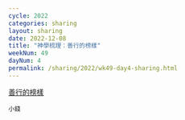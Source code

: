 ```yaml
---
cycle: 2022
categories: sharing
layout: sharing
date: 2022-12-08
title: "神學梳理：善行的榜樣"
weekNum: 49
dayNum: 4
permalink: /sharing/2022/wk49-day4-sharing.html
---
```


[善行的榜樣](https://eccseattle.github.io/media/sharing/2022/w049k/2022-12-08-bin.m4a)

`小錢`

